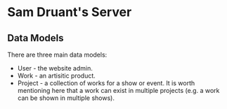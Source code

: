 # Sam Druant's Server

## Data Models

There are three main data models:

- User - the website admin.
- Work - an artisitic product.
- Project - a collection of works for a show or event. It is worth mentioning here that a work can exist in multiple projects (e.g. a work can be shown in multiple shows).
